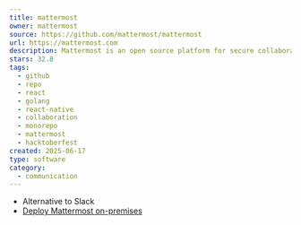 ```yaml
---
title: mattermost
owner: mattermost
source: https://github.com/mattermost/mattermost
url: https://mattermost.com
description: Mattermost is an open source platform for secure collaboration across the entire software development lifecycle.
stars: 32.8
tags:
  - github
  - repo
  - react
  - golang
  - react-native
  - collaboration
  - monorepo
  - mattermost
  - hacktoberfest
created: 2025-06-17
type: software
category:
  - communication
---
```

- Alternative to Slack
- [Deploy Mattermost on-premises](https://mattermost.com/deploy/)
